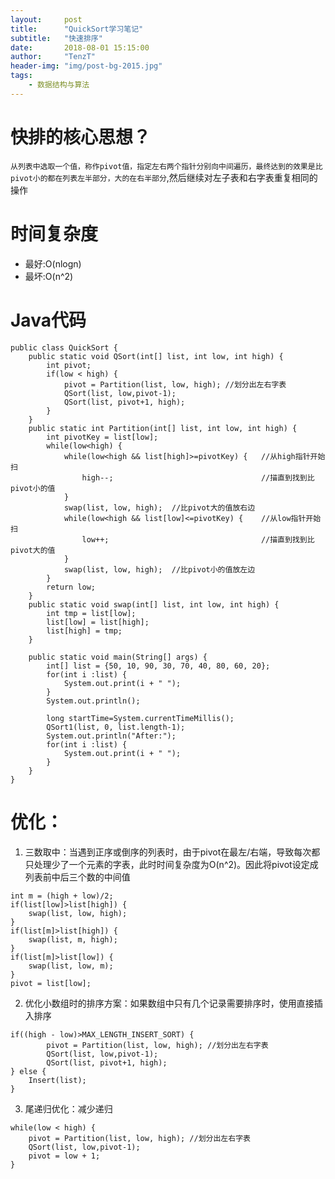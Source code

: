 ```yaml
---
layout:     post
title:      "QuickSort学习笔记"
subtitle:   "快速排序"
date:       2018-08-01 15:15:00
author:     "TenzT"
header-img: "img/post-bg-2015.jpg"
tags:
    - 数据结构与算法
---
```

# 快排的核心思想？
`从列表中选取一个值，称作pivot值，指定左右两个指针分别向中间遍历，最终达到的效果是比pivot小的都在列表左半部分，大的在右半部分`,然后继续对左子表和右字表重复相同的操作
# 时间复杂度
- 最好:O(nlogn)
- 最坏:O(n^2)

# Java代码
```
public class QuickSort {
	public static void QSort(int[] list, int low, int high) {
		int pivot;  
		if(low < high) {
			pivot = Partition(list, low, high); //划分出左右字表
			QSort(list, low,pivot-1);
			QSort(list, pivot+1, high);
		}
	}
	public static int Partition(int[] list, int low, int high) {
		int pivotKey = list[low];
		while(low<high) {
			while(low<high && list[high]>=pivotKey) {   //从high指针开始扫
				high--;                                 //描直到找到比pivot小的值
			}
			swap(list, low, high);  //比pivot大的值放右边
			while(low<high && list[low]<=pivotKey) {    //从low指针开始扫
				low++;                                  //描直到找到比pivot大的值
			}
			swap(list, low, high);  //比pivot小的值放左边
		}
		return low;
	}
	public static void swap(int[] list, int low, int high) {
		int tmp = list[low];
		list[low] = list[high];
		list[high] = tmp;
	}
	
	public static void main(String[] args) {
		int[] list = {50, 10, 90, 30, 70, 40, 80, 60, 20};
		for(int i :list) {
			System.out.print(i + " ");
		}
		System.out.println();

		long startTime=System.currentTimeMillis();
		QSort1(list, 0, list.length-1);
		System.out.println("After:");
		for(int i :list) {
			System.out.print(i + " ");
		}
	}
}
```

# 优化：
1. 三数取中：当遇到正序或倒序的列表时，由于pivot在最左/右端，导致每次都只处理少了一个元素的字表，此时时间复杂度为O(n^2)。因此将pivot设定成列表前中后三个数的中间值
```
int m = (high + low)/2;
if(list[low]>list[high]) {
    swap(list, low, high);
}
if(list[m]>list[high]) {
    swap(list, m, high);
}
if(list[m]>list[low]) {
    swap(list, low, m);
}
pivot = list[low];
```
2. 优化小数组时的排序方案：如果数组中只有几个记录需要排序时，使用直接插入排序
```
if((high - low)>MAX_LENGTH_INSERT_SORT) {
        pivot = Partition(list, low, high); //划分出左右字表
        QSort(list, low,pivot-1);
        QSort(list, pivot+1, high);
} else {
    Insert(list);
}
```
3. 尾递归优化：减少递归
```
while(low < high) {
    pivot = Partition(list, low, high); //划分出左右字表
    QSort(list, low,pivot-1);
    pivot = low + 1;
}
```
